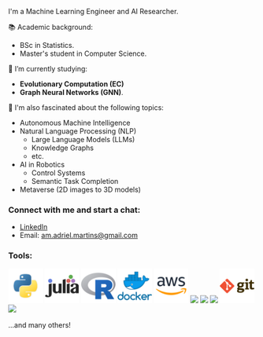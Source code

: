 I'm a Machine Learning Engineer and AI Researcher.

:books: Academic background:
  - BSc in Statistics.
  - Master's student in Computer Science.

🔭 I’m currently studying:
  - **Evolutionary Computation (EC)**
  - **Graph Neural Networks (GNN)**.

📖  I'm also fascinated about the following topics:
  - Autonomous Machine Intelligence
  - Natural Language Processing (NLP)
    - Large Language Models (LLMs)
    - Knowledge Graphs
    - etc.
  - AI in Robotics
    - Control Systems
    - Semantic Task Completion
  - Metaverse (2D images to 3D models)

### Connect with me and start a chat:
- [LinkedIn](https://www.linkedin.com/in/adriel-martins-12839a128/)
- Email: [am.adriel.martins@gmail.com](mailto:am.adriel.martins@gmail.com)

### Tools:
<code><img height="70" src="https://raw.githubusercontent.com/github/explore/80688e429a7d4ef2fca1e82350fe8e3517d3494d/topics/python/python.png"></code>
<code><img height="70" src="https://raw.githubusercontent.com/github/explore/49e13f12be05e7e3f3616bb7a5030d70b259f320/topics/julia/julia.png"></code>
<code><img height="70" src="https://raw.githubusercontent.com/github/explore/80688e429a7d4ef2fca1e82350fe8e3517d3494d/topics/r/r.png"></code>
<code><img height="70" src="https://raw.githubusercontent.com/github/explore/80688e429a7d4ef2fca1e82350fe8e3517d3494d/topics/docker/docker.png"></code>
<code><img height="70" src="https://raw.githubusercontent.com/github/explore/fbceb94436312b6dacde68d122a5b9c7d11f9524/topics/aws/aws.png"></code>
<code><img height="70" src="https://avatars.githubusercontent.com/u/25720743?s=200&v=4"></code>
<code><img height="70" src="https://avatars.githubusercontent.com/u/21003710?s=200&v=4"></code>
<code><img height="70" src="https://avatars.githubusercontent.com/u/58386951?s=200&v=4"></code>
<code><img height="70" src="https://raw.githubusercontent.com/github/explore/80688e429a7d4ef2fca1e82350fe8e3517d3494d/topics/git/git.png"></code>
<code><img height="70" src="https://avatars.githubusercontent.com/u/6764390?s=200&v=4"></code>

...and many others!

